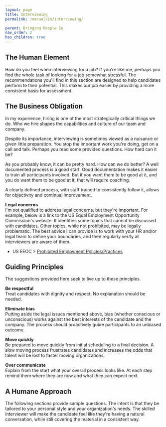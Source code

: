 ```yaml
---
layout: page
title: Interviewing
permalink: /manual/in/interviewing/

parent: Bringing People In
nav_order: 2
has_children: true
---
```


## The Human Element

How do you feel when interviewing for a job? If you're like me, perhaps you
find the whole task of looking for a job somewhat stressful. The
recommendations you'll find in this section are designed to help candidates
perform to their potential. This makes our job easier by providing a more
consistent basis for assessment.

## The Business Obligation

In my experience, hiring is one of the most strategically critical things we
do. Who we hire shapes the capabilities and culture of our team and company.

Despite its importance, interviewing is sometimes viewed as a nuisance or
given little preparation. You stop the important work you're doing, get on a
call and talk. Perhaps you read some provided questions. How hard can it be?

As you probably know, it can be pretty hard. How can we do better? A well
documented process is a good start. Good documentation makes it easier to train
all participants involved. But if you want them to be good at it, and you do
want them to be good at it, that will require coaching.

A clearly defined process, with staff trained to consistently follow it, allows
for objectivity and continual improvement.

**Legal concerns**  
I'm not qualified to address legal concerns, but they're important. For
example, below is a link to the US Equal Employment Opportunity
Commission's website. It identifies some topics that cannot be discussed with
candidates. Other topics, while not prohibited, may be legally problematic. The
best advice I can provide is to work with your HR and/or legal team to define
your boundaries, and then regularly verify all interviewers are aware of them.

* US EEOC > [Prohibited Employment Policies/Practices](https://www.eeoc.gov/prohibited-employment-policiespractices)

## Guiding Principles

The suggestions provided here seek to live up to these principles.

**Be respectful**  
Treat candidates with dignity and respect. No explanation should
be needed.

**Eliminate bias**  
Putting aside the legal issues mentioned above, bias (whether conscious or
unconscious) works against the best interests of the candidate and the company.
The process should proactively guide participants to an unbiased outcome.

**Move quickly**  
Be prepared to move quickly from initial scheduling to a final decision. A
slow moving process frustrates candidates and increases the odds that talent
will be lost to faster moving organizations.

**Over communicate**  
Explain from the start what your overall process looks like. At each step
remind them where they are now and what they can expect next.

## A Humane Approach

The following sections provide sample questions. The intent is that they be
tailored to your personal style and your organization's needs. The skilled
interviewer will make the candidate feel like they're having a natural
conversation, while still covering the material in a consistent way.
